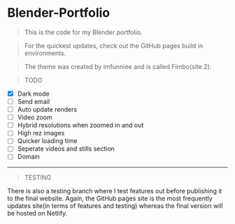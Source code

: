 # Blender-Portfolio
>This is the code for my Blender portfolio. 

>For the quickest updates, check out the GitHub pages build in environments.

>The theme was created by imfunniee and is called Fimbo(site 2).

>TODO
- [X] Dark mode
- [ ] Send email
- [ ] Auto update renders
- [ ] Video zoom
- [ ] Hybrid resolutions when zoomed in and out
- [ ] High rez images
- [ ] Quicker loading time
- [ ] Seperate videos and stills section
- [ ] Domain

-----------
>TESTING

There is also a testing branch where I test features out before publishing it to the final website. Again, the GitHub pages site is the most frequently updates site(in terms of features and testing) whereas the final version will be hosted on Netlify.
